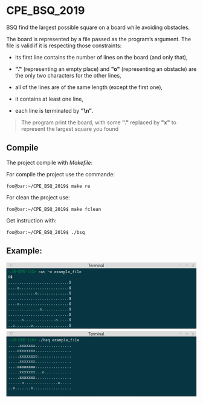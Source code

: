 # CPE_BSQ_2019

BSQ find the largest possible square on a board while avoiding obstacles.

The board is represented by a file passed as the program’s argument. The file is valid if it is respecting those
constraints:

- its first line contains the number of lines on the board (and only that),

- **"."** (representing an empty place) and **"o"** (representing an obstacle) are the only two characters for the
other lines,

- all of the lines are of the same length (except the first one),

- it contains at least one line,

- each line is terminated by **"\n"**.

>The program print the board, with some **"."** replaced by **"x"** to represent the largest square you found

## Compile

The project compile with *Makefile*:

For compile the project use the commande:

```console
foo@bar:~/CPE_BSQ_2019$ make re
```

For clean the project use:

```console
foo@bar:~/CPE_BSQ_2019$ make fclean
```

Get instruction with:


```console
foo@bar:~/CPE_BSQ_2019$ ./bsq
```


## Example:

![image](./asset/cat_file.png)
![image](./asset/bsq_file.png)